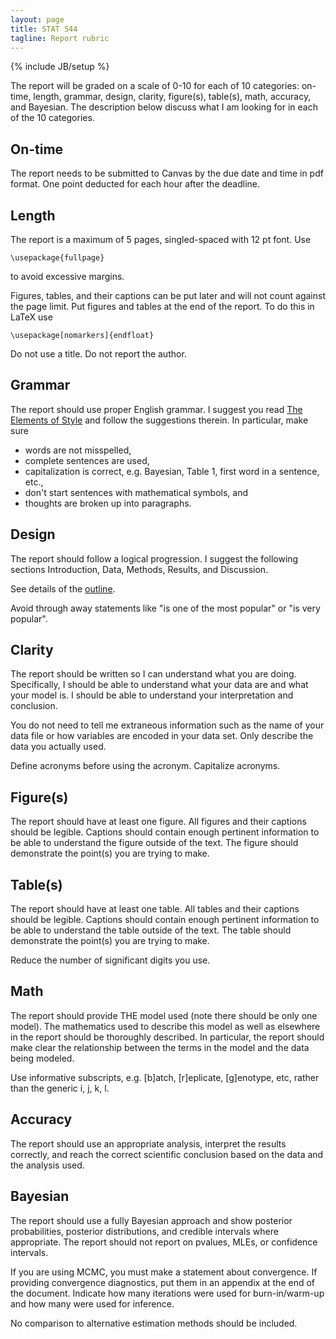 ```yaml
---
layout: page
title: STAT 544
tagline: Report rubric
---
```

{% include JB/setup %}

The report will be graded on a scale of 0-10 for each of 10 categories: on-time, length, grammar, design, clarity, figure(s), table(s), math, accuracy, and Bayesian. 
The description below discuss what I am looking for in each of the 10 categories. 

## On-time

The report needs to be submitted to Canvas by the due date and time in pdf format.
One point deducted for each hour after the deadline. 

## Length

The report is a maximum of 5 pages, singled-spaced with 12 pt font. 
Use

    \usepackage{fullpage}
    
to avoid excessive margins. 


Figures, tables, and their captions can be put later and will not count against the page limit. 
Put figures and tables at the end of the report.
To do this in LaTeX use 

    \usepackage[nomarkers]{endfloat}

Do not use a title. Do not report the author. 

## Grammar

The report should use proper English grammar.
I suggest you read [The Elements of Style](http://www.bartleby.com/141/) and follow the suggestions therein. 
In particular, make sure 
- words are not misspelled,
- complete sentences are used,
- capitalization is correct, e.g. Bayesian, Table 1, first word in a sentence, etc.,
- don't start sentences with mathematical symbols, and
- thoughts are broken up into paragraphs.


## Design

The report should follow a logical progression.
I suggest the following sections Introduction, Data, Methods, Results, and Discussion.

See details of the [outline](../outline.html).

Avoid through away statements like "is one of the most popular" or 
"is very popular". 

## Clarity

The report should be written so I can understand what you are doing. 
Specifically, I should be able to understand what your data are and what your model is.
I should be able to understand your interpretation and conclusion. 

You do not need to tell me extraneous information such as the name of your data file or how variables are encoded in your data set. 
Only describe the data you actually used.

Define acronyms before using the acronym. Capitalize acronyms. 

## Figure(s) 

The report should have at least one figure. 
All figures and their captions should be legible.
Captions should contain enough pertinent information to be able to understand the figure outside of the text.
The figure should demonstrate the point(s) you are trying to make.


## Table(s) 

The report should have at least one table. 
All tables and their captions should be legible.
Captions should contain enough pertinent information to be able to understand the table outside of the text.
The table should demonstrate the point(s) you are trying to make.

Reduce the number of significant digits you use. 

## Math 

The report should provide THE model used (note there should be only one model).
The mathematics used to describe this model as well as elsewhere in the report should be thoroughly described. 
In particular, the report should make clear the relationship between the terms in the model and the data being modeled.

Use informative subscripts, e.g. [b]atch, [r]eplicate, [g]enotype, etc, rather 
than the generic i, j, k, l. 

## Accuracy

The report should use an appropriate analysis, interpret the results correctly, 
and reach the correct scientific conclusion based on the data and the analysis used.

## Bayesian

The report should use a fully Bayesian approach and show posterior probabilities, posterior distributions, and credible intervals where appropriate. 
The report should not report on pvalues, MLEs, or confidence intervals. 

If you are using MCMC, you must make a statement about convergence. 
If providing convergence diagnostics, put them in an appendix at the end of the document. 
Indicate how many iterations were used for burn-in/warm-up and how many were
used for inference. 

No comparison to alternative estimation methods should be included. 
